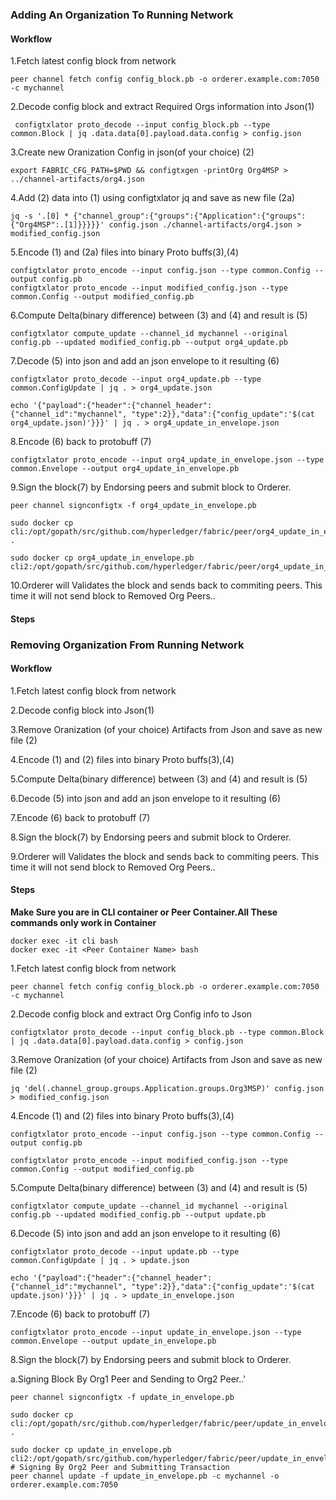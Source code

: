 ### Adding An Organization To Running Network

#### Workflow

1.Fetch latest config block from network
```
peer channel fetch config config_block.pb -o orderer.example.com:7050 -c mychannel
```

2.Decode config block and extract Required Orgs information into Json(1)

```
 configtxlator proto_decode --input config_block.pb --type common.Block | jq .data.data[0].payload.data.config > config.json
```

3.Create new Oranization Config in json(of your choice)  (2)
```
export FABRIC_CFG_PATH=$PWD && configtxgen -printOrg Org4MSP > ../channel-artifacts/org4.json
```
4.Add (2) data into (1) using configtxlator jq and save as new file (2a)
```
jq -s '.[0] * {"channel_group":{"groups":{"Application":{"groups": {"Org4MSP":.[1]}}}}}' config.json ./channel-artifacts/org4.json > modified_config.json
```
5.Encode (1) and (2a) files into binary Proto buffs(3),(4)
```
configtxlator proto_encode --input config.json --type common.Config --output config.pb
configtxlator proto_encode --input modified_config.json --type common.Config --output modified_config.pb
```
6.Compute Delta(binary difference) between (3) and (4) and result is (5)

```
configtxlator compute_update --channel_id mychannel --original config.pb --updated modified_config.pb --output org4_update.pb
```
7.Decode (5) into json and add an json envelope to it resulting (6)
```
configtxlator proto_decode --input org4_update.pb --type common.ConfigUpdate | jq . > org4_update.json

echo '{"payload":{"header":{"channel_header":{"channel_id":"mychannel", "type":2}},"data":{"config_update":'$(cat org4_update.json)'}}}' | jq . > org4_update_in_envelope.json
```
8.Encode (6) back to protobuff (7)
```
configtxlator proto_encode --input org4_update_in_envelope.json --type common.Envelope --output org4_update_in_envelope.pb
```
9.Sign the block(7) by Endorsing peers and submit block to Orderer.
```
peer channel signconfigtx -f org4_update_in_envelope.pb

sudo docker cp cli:/opt/gopath/src/github.com/hyperledger/fabric/peer/org4_update_in_envelope.pb .

sudo docker cp org4_update_in_envelope.pb cli2:/opt/gopath/src/github.com/hyperledger/fabric/peer/org4_update_in_envelope.pb
```
10.Orderer will Validates the block and sends back to commiting peers. This time it will not send block to Removed Org Peers..


#### Steps


### Removing Organization From Running Network

#### Workflow

1.Fetch latest config block from network

2.Decode config block into Json(1)

3.Remove Oranization (of your choice) Artifacts from Json and save as new file (2)

4.Encode (1) and (2) files into binary Proto buffs(3),(4)

5.Compute Delta(binary difference) between (3) and (4) and result is (5)

6.Decode (5) into json and add an json envelope to it resulting (6)

7.Encode (6) back to protobuff (7)

8.Sign the block(7) by Endorsing peers and submit block to Orderer.

9.Orderer will Validates the block and sends back to commiting peers. This time it will not send block to Removed Org Peers..

#### Steps
**Make Sure you are in CLI container or Peer Container.All These commands only work in Container**
```
docker exec -it cli bash
docker exec -it <Peer Container Name> bash

```

1.Fetch latest config block from network

```
peer channel fetch config config_block.pb -o orderer.example.com:7050 -c mychannel
```

2.Decode config block and extract Org Config info to Json

```
configtxlator proto_decode --input config_block.pb --type common.Block | jq .data.data[0].payload.data.config > config.json
```

3.Remove Oranization (of your choice) Artifacts from Json and save as new file (2)

```
jq 'del(.channel_group.groups.Application.groups.Org3MSP)' config.json > modified_config.json
```

4.Encode (1) and (2) files into binary Proto buffs(3),(4)
```
configtxlator proto_encode --input config.json --type common.Config --output config.pb

configtxlator proto_encode --input modified_config.json --type common.Config --output modified_config.pb
```

5.Compute Delta(binary difference) between (3) and (4) and result is (5)
```
configtxlator compute_update --channel_id mychannel --original config.pb --updated modified_config.pb --output update.pb
```

6.Decode (5) into json and add an json envelope to it resulting (6)

```
configtxlator proto_decode --input update.pb --type common.ConfigUpdate | jq . > update.json

echo '{"payload":{"header":{"channel_header":{"channel_id":"mychannel", "type":2}},"data":{"config_update":'$(cat update.json)'}}}' | jq . > update_in_envelope.json
```

7.Encode (6) back to protobuff (7)
```
configtxlator proto_encode --input update_in_envelope.json --type common.Envelope --output update_in_envelope.pb
```

8.Sign the block(7) by Endorsing peers and submit block to Orderer.

a.Signing Block By Org1 Peer and Sending to Org2 Peer..'
```
peer channel signconfigtx -f update_in_envelope.pb

sudo docker cp cli:/opt/gopath/src/github.com/hyperledger/fabric/peer/update_in_envelope.pb .

sudo docker cp update_in_envelope.pb cli2:/opt/gopath/src/github.com/hyperledger/fabric/peer/update_in_envelope.pb
# Signing By Org2 Peer and Submitting Transaction
peer channel update -f update_in_envelope.pb -c mychannel -o orderer.example.com:7050

```
